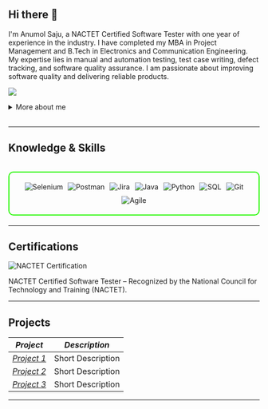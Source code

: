## Hi there 👋

I'm Anumol Saju, a NACTET Certified Software Tester with one year of experience in the industry. I have completed my MBA in Project Management and B.Tech in Electronics and Communication Engineering. My expertise lies in manual and automation testing, test case writing, defect tracking, and software quality assurance. I am passionate about improving software quality and delivering reliable products.

<a href="https://www.linkedin.com/in/anumolsajuqa"><img src="https://img.shields.io/badge/-LinkedIn-0072b1?&style=for-the-badge&logo=linkedin&logoColor=white" /></a>

<details>
  <summary>More about me</summary>

- *Name*: Anumol Saju  
- *Job*: NACTET Certified Software Tester  
- *Experience*: Worked as a Jr Software Tester at Wahylab Solutions
- *Education*: MBA in Project Management | B.Tech in Electronics and Communication Engineering  
- *Certification: NACTET Certified Software Tester – Recognized by the **National Council for Technology and Training (NACTET)*  
- *Skills Covered*:  
  - Manual & Automation Testing  
  - Test Case Writing & Execution  
  - Defect Tracking & Bug Reporting  
  - Selenium & JIRA  
  - SQL & API Testing  
- Passionate about learning new testing methodologies and improving my skills in project management and testing frameworks.  
- I am currently exploring *advanced testing techniques, **automation tools, and improving my **project management skills*.  

</details>
<br>

---

<h2 id="knowledge_skills" align=''> Knowledge & Skills </h2>

<br>

<div style="border: 2px solid #22F700; border-radius: 10px; padding: 20px; margin-bottom: 20px;">
  <div align="left" style="display: flex; flex-wrap: wrap; justify-content: center; gap: 10px;">
      <img src="https://img.shields.io/badge/Selenium-43B02A?style=for-the-badge&logo=selenium&color=000000" alt="Selenium" />
      <img src="https://img.shields.io/badge/Postman-FF6C37?style=for-the-badge&logo=postman&color=000000" alt="Postman" />
      <img src="https://img.shields.io/badge/Jira-0052CC?style=for-the-badge&logo=jira&color=000000" alt="Jira" />
      <img src="https://img.shields.io/badge/Java-007396?style=for-the-badge&logo=java&color=000000" alt="Java" />
      <img src="https://img.shields.io/badge/Python-3776AB?style=for-the-badge&logo=python&color=000000" alt="Python" />
      <img src="https://img.shields.io/badge/SQL-003B57?style=for-the-badge&logo=mysql&color=000000" alt="SQL" />
      <img src="https://img.shields.io/badge/Git-F05032?style=for-the-badge&logo=git&color=000000" alt="Git" />
      <img src="https://img.shields.io/badge/Agile-000000?style=for-the-badge&logo=agile&color=000000" alt="Agile" />
  </div>
</div>

---
<h2 id="Certifications" align=''> Certifications </h2>

<div>
<img src="https://img.shields.io/badge/NACTET-Certified-red?style=for-the-badge&color=000000" alt="NACTET Certification" />
<p>NACTET Certified Software Tester – Recognized by the National Council for Technology and Training (NACTET).</p>
</div>

---

<h2 id="Projects" align=''> Projects </h2>

| *Project*      | *Description*                                                                                  |
|-------------------|--------------------------------------------------------------------------------------------------|
| *[Project 1](https://github.com/)*    | Short Description |
| *[Project 2](https://github.com/)*    | Short Description |
| *[Project 3](https://github.com/)*    | Short Description | 

---
